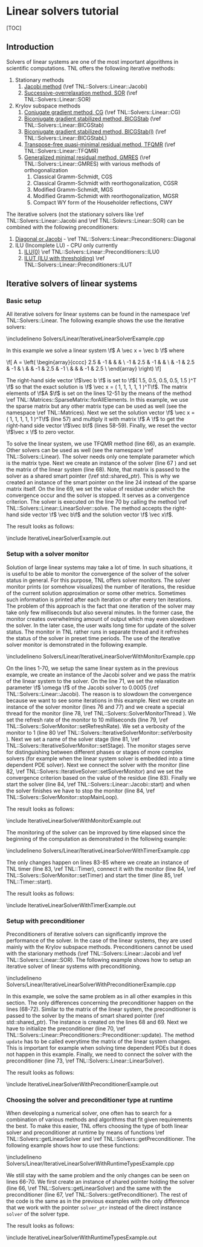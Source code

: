 # Linear solvers tutorial

[TOC]

## Introduction

Solvers of linear systems are one of the most important algorithms in scientific computations. TNL offers the followiing iterative methods:

1. Stationary methods
   1. [Jacobi method](https://en.wikipedia.org/wiki/Jacobi_method) (\ref TNL::Solvers::Linear::Jacobi)
   2. [Successive-overrelaxation method, SOR]([https://en.wikipedia.org/wiki/Successive_over-relaxation]) (\ref TNL::Solvers::Linear::SOR)
2. Krylov subspace methods
   1. [Conjugate gradient method, CG](https://en.wikipedia.org/wiki/Conjugate_gradient_method) (\ref TNL::Solvers::Linear::CG)
   2. [Biconjugate gradient stabilized method, BICGStab](https://en.wikipedia.org/wiki/Biconjugate_gradient_stabilized_method) (\ref TNL::Solvers::Linear::BICGStab)
   3. [Biconjugate gradient stabilized method, BICGStab(l)](https://dspace.library.uu.nl/bitstream/handle/1874/16827/sleijpen_93_bicgstab.pdf) (\ref TNL::Solvers::Linear::BICGStabL)
   4. [Transpose-free quasi-minimal residual method, TFQMR]([https://second.wiki/wiki/algoritmo_tfqmr]) (\ref TNL::Solvers::Linear::TFQMR)
   5. [Generalized minimal residual method, GMRES](https://en.wikipedia.org/wiki/Generalized_minimal_residual_method) (\ref TNL::Solvers::Linear::GMRES) with various methods of orthogonalization
      1. Classical Gramm-Schmidt, CGS
      2. Classical Gramm-Schmidt with reorthogonalization, CGSR
      3. Modified Gramm-Schmidt, MGS
      4. Modified Gramm-Schmidt with reorthogonalization, MGSR
      5. Compact WY form of the Householder reflections, CWY

The iterative solvers (not the stationary solvers like \ref TNL::Solvers::Linear::Jacobi and \ref TNL::Solevrs::Linear::SOR) can be combined with the following preconditioners:

1. [Diagonal or Jacobi](http://netlib.org/linalg/html_templates/node55.html) - \ref TNL::Solvers::Linear::Preconditioners::Diagonal
2. ILU (Incomplete LU) - CPU only currently
   1. [ILU(0)](https://en.wikipedia.org/wiki/Incomplete_LU_factorization) \ref TNL::Solvers::Linear::Preconditioners::ILU0
   2. [ILUT (ILU with thresholding)](https://www-users.cse.umn.edu/~saad/PDF/umsi-92-38.pdf) \ref TNL::Solvers::Linear::Preconditioners::ILUT

## Iterative solvers of linear systems

### Basic setup

All iterative solvers for linear systems can be found in the namespace \ref TNL::Solvers::Linear. The following example shows the use the iterative solvers:

\includelineno Solvers/Linear/IterativeLinearSolverExample.cpp

In this example we solve a linear system \f$ A \vec x = \vec b \f$ where

\f[
A = \left(
\begin{array}{cccc}
 2.5 & -1   &      &      &      \\
-1   &  2.5 & -1   &      &      \\
     & -1   &  2.5 & -1   &      \\
     &      & -1   &  2.5 & -1   \\
     &      &      & -1   &  2.5 \\
\end{array}
\right)
\f]

The right-hand side vector \f$\vec b \f$ is set to \f$( 1.5, 0.5, 0.5, 0.5, 1.5 )^T \f$ so that the exact solution is \f$ \vec x = ( 1, 1, 1, 1, 1 )^T\f$. The matrix elements of \f$A $\f$ is set on the lines 12-51 by the means of the method \ref TNL::Matrices::SparseMatrix::forAllElements. In this example, we use the sparse matrix but any other matrix type can be used as well (see the namespace \ref TNL::Matrices). Next we set the solution vector \f$ \vec x = ( 1, 1, 1, 1, 1 )^T\f$ (line 57) and multiply it with matrix \f$ A \f$ to get the right-hand side vector \f$\vec b\f$ (lines 58-59). Finally, we reset the vector \f$\vec x \f$ to zero vector.

To solve the linear system, we use TFQMR method (line 66), as an example. Other solvers can be used as well (see the namespace \ref TNL::Solvers::Linear). The solver needs only one template parameter which is the matrix type. Next we create an instance of the solver (line 67 ) and set the matrix of the linear system (line 68). Note, that matrix is passed to the solver as a shared smart pointer (\ref std::shared_ptr). This is why we created an instance of the smart pointer on the line 24 instead of the sparse matrix itself. On the line 69, we set the value of residue under which the convergence occur and the solver is stopped. It serves as a convergence criterion. The solver is executed on the line 70 by calling the method \ref TNL::Solvers::Linear::LinearSolver::solve. The method accepts the right-hand side vector \f$ \vec b\f$ and the solution vector \f$ \vec x\f$.

The result looks as follows:

\include IterativeLinearSolverExample.out

### Setup with a solver monitor

Solution of large linear systems may take a lot of time. In such situations, it is useful to be able to monitor the convergence of the solver of the solver status in general. For this purpose, TNL offers solver monitors. The solver monitor prints (or somehow visualizes) the number of iterations, the residue of the current solution approximation or some other metrics. Sometimes such information is printed after each iteration or after every ten iterations. The problem of this approach is the fact that one iteration of the solver may take only few milliseconds but also several minutes. In the former case, the monitor creates overwhelming amount of output which may even slowdown the solver. In the later case, the user waits long time for update of the solver status. The monitor in TNL rather runs in separate thread and it refreshes the status of the solver in preset time periods. The use of the iterative solver monitor is demonstrated in the following example.

\includelineno Solvers/Linear/IterativeLinearSolverWithMonitorExample.cpp

On the lines 1-70, we setup the same linear system as in the previous example, we create an instance of the Jacobi solver and we pass the matrix of the linear system to the solver. On the line 71, we set the relaxation parameter \f$ \omega \f$ of the Jacobi solver to 0.0005 (\ref TNL::Solvers::Linear::Jacobi). The reason is to slowdown the convergence because we want to see some iterations in this example. Next we create an instance of the solver monitor (lines 76 and 77) and we create a special thread for the monitor (line 78, \ref TNL::Solvers::SolverMonitorThread ). We set the refresh rate of the monitor to 10 milliseconds (line 79, \ref TNL::Solvers::SolverMonitor::setRefreshRate). We set a verbosity of the monitor to 1 (line 80 \ref TNL::Solvers::IterativeSolverMonitor::setVerbosity ). Next we set a name of the solver stage (line 81, \ref TNL::Solvers::IterativeSolverMonitor::setStage). The monitor stages serve for distinguishing between different phases or stages of more complex solvers (for example when the linear system solver is embedded into a time dependent PDE solver). Next we connect the solver with the monitor (line 82, \ref TNL::Solvers::IterativeSolver::setSolverMonitor) and we set the convergence criterion based on the value of the residue (line 83). Finally we start the solver (line 84, \ref TNL::Solvers::Linear::Jacobi::start) and when the solver finishes we have to stop the monitor (line 84, \ref TNL::Solvers::SolverMonitor::stopMainLoop).

The result looks as follows:

\include IterativeLinearSolverWithMonitorExample.out

The monitoring of the solver can be improved by time elapsed since the beginning of the computation as demonstrated in the following example:

\includelineno Solvers/Linear/IterativeLinearSolverWithTimerExample.cpp

The only changes happen on lines 83-85 where we create an instance of TNL timer (line 83, \ref TNL::Timer), connect it with the monitor (line 84, \ref TNL::Solvers::SolverMonitor::setTimer) and start the timer (line 85, \ref TNL::Timer::start).

The result looks as follows:

\include IterativeLinearSolverWithTimerExample.out

### Setup with preconditioner

Preconditioners of iterative solvers can significantly improve the performance of the solver. In the case of the linear systems, they are used mainly with the Krylov subspace methods. Preconditioners cannot be used with the starionary methods (\ref TNL::Solvers::Linear::Jacobi and \ref TNL::Solvers::Linear::SOR). The following example shows how to setup an iterative solver of linear systems with preconditioning.

\includelineno Solvers/Linear/IterativeLinearSolverWithPreconditionerExample.cpp

In this example, we solve the same problem as in all other examples in this section. The only differences concerning the preconditioner happen on the lines (68-72). Similar to the matrix of the linear system, the preconditioner is passed to the solver by the means of  smart shared pointer (\ref std::shared_ptr). The instance is created on the lines 68 and 69. Next we have to initialize the preconditioner (line 70, \ref TNL::Solvers::Linear::Preconditioners::Preconditioner::update). The method `update` has to be called everytime the matrix of the linear system changes. This is important for example when solving time dependent PDEs but it does not happen in this example. Finally, we need to connect the solver with the preconditioner (line 73, \ref TNL::Solvers::Linear::LinearSolver).

The result looks as follows:

\include IterativeLinearSolverWithPreconditionerExample.out

### Choosing the solver and preconditioner type at runtime

When developing a numerical solver, one often has to search for a combination of various methods and algorithms that fit given requirements the best. To make this easier, TNL offers choosing the type of both linear solver and preconditioner at runtime by means of functions \ref TNL::Solvers::getLinearSolver and \ref TNL::Solvers::getPreconditioner. The following example shows how to use these functions:

\includelineno Solvers/Linear/IterativeLinearSolverWithRuntimeTypesExample.cpp

We still stay with the same problem and the only changes can be seen on lines 66-70. We first create an instance of shared pointer holding the solver (line 66, \ref TNL::Solvers::getLinearSolver) and the same with the preconditioner (line 67, \ref TNL::Solvers::getPreconditioner). The rest of the code is the same as in the previous examples with the only difference that we work with the pointer `solver_ptr` instead of the direct instance `solver` of the solver type.

The result looks as follows:

\include IterativeLinearSolverWithRuntimeTypesExample.out
